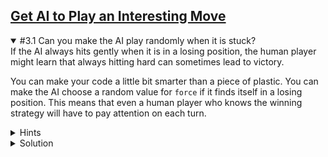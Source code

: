 <!-- Get AI to Play an Interesting Move -->
<section
  id="get-ai-to-play-an-interesting-move"
  aria-labelledby="get-ai-to-play-an-interesting-move"
  data-item="Get AI to Play an Interesting Move"
>
  <h2><a href="#get-ai-to-play-an-interesting-move">Get AI to Play an Interesting Move</a></h2>



<details class="challenge" open>
<summary>#3.1 Can you make the AI play randomly when it is stuck?</summary>
If the AI always hits gently when it is in a losing position, the human player might learn that always hitting hard can sometimes lead to victory.

You can make your code a little bit smarter than a piece of plastic. You can make the AI choose a random value for `force` if it finds itself in a losing position. This means that even a human player who knows the winning strategy will have to pay attention on each turn.

<details class="hint">
<summary>Hints</summary>
1. If `force` is `0`, what will `!force` be? (Try it in the Node IDE).
2. Can you create an `if () { }` statement that will only run if `force` is `0`?
3. If `Math.floor(Math.random() * 4)` gives you a number between `0` and `3`, can you imagine how to create a number between `1` and `3`?
4. If `Math.floor()` reduces a number to the next lower integer, can you imagine that there might be a method to raise a number to the next higher integer?
5. `Math.ceiling()` is not the answer to the last question. Programmers don't like typing. Try this Google search: [js Math.ceiling](https://www.google.com/search?q=js+Math.ceiling)
</details>


<details class="solution">
<summary>Solution</summary>

```javascript-
<i>const {
  keyInYN,
  keyInSelect
} = require('readline-sync')

const rules = `Let's knock a nail into this computer!

* Each player takes a turn to hit the nail once.
* A player can hit the nail in one of three ways:
  gently, firmly, hard.
* Depending on the force used, the nail will be
  driven more or less deeply into the Terminal.
* The player who knocks the nail all the way in
  is the winner.

Are you ready?
`
const whoStarts = `If you want to start, type Y.
If you want me to start press any other key. `
const nailIs    = "The nail is "
const long      = " units long."
const clear     = "\x1B[1A\x1B[K"
const strength  = [
  'gently',
  'firmly',
  'hard'
]
const question = 'How hard do you plan to hit?'
const players  = [ "I", "You" ]
const hit      = " hit the nail "
const win      = `
You win!
`
const endGame  = `Thanks for playing!
`

const initial = 12 + Math.floor(Math.random() * 4)
let length    = initial
let toDelete  = 14
let prompt    = nailIs + length + long
let started   = false
let index
let force
let nail

console.log(rules)
let player = keyInYN(whoStarts)

while (length > 0) {
  if (!started) {
    nail = "-" + "=".repeat(length - 1) + "|"
  } else {
    nail = "=".repeat(length) + "|"
  }

  console.log(clear.repeat(toDelete))
  console.log(nail, prompt)

  if (player) { // it's the human player's turn
    index = keyInSelect(strength, question)
    if (index < 0) {
      console.log(clear.repeat(toDelete))
      console.log(endGame)
      process.exit()
    }

    force = Math.min(index + 1, length)
    toDelete = 7
  } else { // it's the AI's turn to play
    toDelete = 0
    </i><b>force = length % 4
    if (!force) {
      force = Math.ceil(Math.random() * 3)
    }</b><i>
    index = force - 1
  }

  prompt = " ".repeat(initial - length + force)
         + players[player + 0] + hit + strength[index] + "."

  length = length - force
  started = true
  player = !player
}

console.log(clear.repeat(toDelete))
console.log("|", prompt)
console.log(win)</i>
```

</details>
</details>
</section>